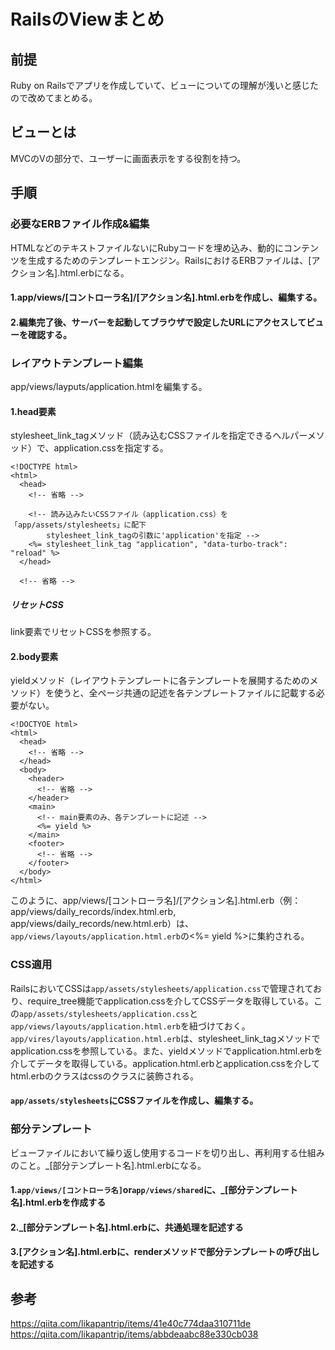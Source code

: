 # RailsのViewまとめ

## 前提
Ruby on Railsでアプリを作成していて、ビューについての理解が浅いと感じたので改めてまとめる。

## ビューとは 
MVCのVの部分で、ユーザーに画面表示をする役割を持つ。

## 手順
### 必要なERBファイル作成&編集
HTMLなどのテキストファイルないにRubyコードを埋め込み、動的にコンテンツを生成するためのテンプレートエンジン。RailsにおけるERBファイルは、[アクション名].html.erbになる。  
#### 1.app/views/[コントローラ名]/[アクション名].html.erbを作成し、編集する。  
#### 2.編集完了後、サーバーを起動してブラウザで設定したURLにアクセスしてビューを確認する。  

### レイアウトテンプレート編集 
app/views/layputs/application.htmlを編集する。  
#### 1.head要素 
stylesheet_link_tagメソッド（読み込むCSSファイルを指定できるヘルパーメソッド）で、application.cssを指定する。  
```
<!DOCTYPE html>
<html>
  <head>
    <!-- 省略 -->
  
    <!-- 読み込みたいCSSファイル（application.css）を「app/assets/stylesheets」に配下
        stylesheet_link_tagの引数に'application'を指定 -->
    <%= stylesheet_link_tag "application", "data-turbo-track": "reload" %>
  </head>

  <!-- 省略 -->
```

##### リセットCSS
link要素でリセットCSSを参照する。
#### 2.body要素
yieldメソッド（レイアウトテンプレートに各テンプレートを展開するためのメソッド）を使うと、全ページ共通の記述を各テンプレートファイルに記載する必要がない。  
```
<!DOCTYOE html>
<html>
  <head>
    <!-- 省略 -->
  </head>
  <body>
    <header>
      <!-- 省略 -->
    </header>
    <main>
      <!-- main要素のみ、各テンプレートに記述 -->
      <%= yield %>
    </main>
    <footer>
      <!-- 省略 -->
    </footer>
  </body>
</html>
```
このように、app/views/[コントローラ名]/[アクション名].html.erb（例：app/views/daily_records/index.html.erb, app/views/daily_records/new.html.erb）は、`app/views/layouts/application.html.erb`の<%= yield %>に集約される。

### CSS適用 
RailsにおいてCSSは`app/assets/stylesheets/application.css`で管理されており、require_tree機能でapplication.cssを介してCSSデータを取得している。この`app/assets/stylesheets/application.css`と`app/views/layouts/application.html.erb`を紐づけておく。`app/vires/layouts/application.html.erb`は、stylesheet_link_tagメソッドでapplication.cssを参照している。また、yieldメソッドでapplication.html.erbを介してデータを取得している。application.html.erbとapplication.cssを介してhtml.erbのクラスはcssのクラスに装飾される。  
#### `app/assets/stylesheets`にCSSファイルを作成し、編集する。

### 部分テンプレート
ビューファイルにおいて繰り返し使用するコードを切り出し、再利用する仕組みのこと。_[部分テンプレート名].html.erbになる。  
#### 1.`app/views/[コントローラ名]`or`app/views/shared`に、_[部分テンプレート名].html.erbを作成する  
#### 2._[部分テンプレート名].html.erbに、共通処理を記述する  
#### 3.[アクション名].html.erbに、renderメソッドで部分テンプレートの呼び出しを記述する


## 参考
<a>https://qiita.com/likapantrip/items/41e40c774daa310711de</a>  
<a>https://qiita.com/likapantrip/items/abbdeaabc88e330cb038</a>
